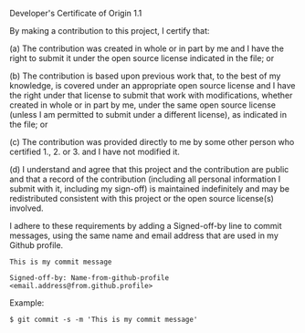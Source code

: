 Developer's Certificate of Origin 1.1

By making a contribution to this project, I certify that:

(a) The contribution was created in whole or in part by me and I have the right to submit it under the open source license indicated in the file; or

(b) The contribution is based upon previous work that, to the best of my knowledge, is covered under an appropriate open source license and I have the right under that license to submit that work with modifications, whether created in whole or in part by me, under the same open source license (unless I am permitted to submit under a different license), as indicated in the file; or

(c) The contribution was provided directly to me by some other person who certified 1., 2. or 3. and I have not modified it.

(d) I understand and agree that this project and the contribution are public and that a record of the contribution (including all personal information I submit with it, including my sign-off) is maintained indefinitely and may be redistributed consistent with this project or the open source license(s) involved.

I adhere to these requirements by adding a Signed-off-by line to commit messages, using the same name and email address that are used in my Github profile.

```
This is my commit message

Signed-off-by: Name-from-github-profile <email.address@from.github.profile>
```

Example:
```
$ git commit -s -m 'This is my commit message'
```

